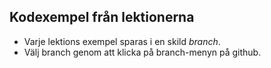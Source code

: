 ## Kodexempel från lektionerna

- Varje lektions exempel sparas i en skild _branch_. 
- Välj branch genom att klicka på branch-menyn på github. 

